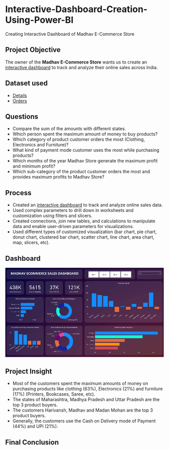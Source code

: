 # Interactive-Dashboard-Creation-Using-Power-BI
Creating Interactive Dashboard of Madhav E-Commerce Store

## **Project Objective**

The owner of the **Madhav E-Commerce Store** wants us to create an <a href="https://github.com/Krishnkumar542/Interactive-Dashboard-Creation-Using-Power-BI/blob/main/Madhav%20Store%20Ecommerce%20Dashboard.png">interactive dashboard</a> to track and analyze their online sales across India.


## **Dataset used**

- <a href="https://github.com/Krishnkumar542/Interactive-Dashboard-Creation-Using-Power-BI/blob/main/Details.csv">Details</a>
- <a href="https://github.com/Krishnkumar542/Interactive-Dashboard-Creation-Using-Power-BI/blob/main/Orders.csv">Orders</a>


## **Questions**

- Compare the sum of the amounts with different states.
- Which person spent the maximum amount of money to buy products?
- Which category of product customer orders the most (Clothing, Electronics and Furniture)?
- What kind of payment mode customer uses the most while purchasing products?
- Which months of the year Madhav Store generate the maximum profit and minimum profit?
- Which sub-category of the product customer orders the most and provides maximum profits to Madhav Store?


## **Process**

- Created an <a href="https://github.com/Krishnkumar542/Interactive-Dashboard-Creation-Using-Power-BI/blob/main/Madhav%20Store%20Ecommerce%20Dashboard.png">interactive dashboard</a> to track and analyze online sales data.
- Used complex parameters to drill down in worksheets and customization using filters and slicers.
- Created connections, join new tables, and calculations to manipulate data and enable user-driven parameters for visualizations.
- Used different types of customized visualization (bar chart, pie chart, donut chart, clustered bar chart, scatter chart, line chart, area chart, map, slicers, etc).

## **Dashboard**

![Alt text of the image](https://github.com/Krishnkumar542/Interactive-Dashboard-Creation-Using-Power-BI/blob/main/Madhav%20Store%20Ecommerce%20Dashboard.png)

## **Project Insight**

- Most of the customers spent the maximum amounts of money on purchasing products like clothing (63%), Electronics (21%) and furniture (17%) (Printers, Bookcases, Saree, etc).
- The states of Maharashtra, Madhya Pradesh and Uttar Pradesh are the top 3 product buyers.
- The customers Harivansh, Madhav and Madan Mohan are the top 3 product buyers.
- Generally, the customers use the Cash on Delivery mode of Payment (44%) and UPI (21%).

## **Final Conclusion**
